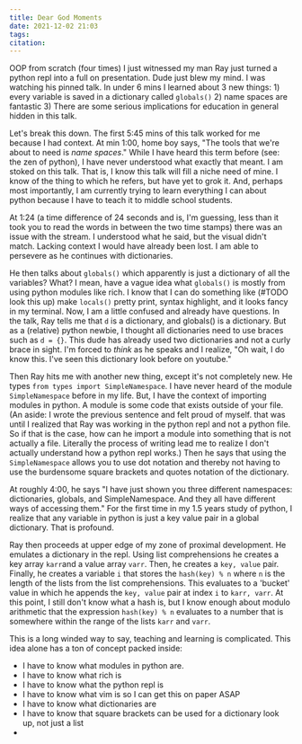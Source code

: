 ```yaml
---
title: Dear God Moments
date: 2021-12-02 21:03
tags: 
citation: 
---
```

OOP from scratch (four times)
I just witnessed my man Ray just turned a python repl into a full on presentation. Dude just blew my mind. I was watching his pinned talk. In under 6 mins I learned about 3 new things: 1) every variable is saved in a dictionary called `globals()` 2) name spaces are fantastic 3) There are some serious implications for education in general hidden in this talk.

Let's break this down. The first 5:45 mins of this talk worked for me because I had context. At min 1:00, home boy says, "The tools that we're about to need is *name spaces*." While I have heard this term before (see: the zen of python), I have never understood what exactly that meant. I am stoked on this talk. That is, I know this talk will fill a niche need of mine. I know of the thing to which he refers, but have yet to grok it. And, perhaps most importantly, I am currently trying to learn everything I can about python because I have to teach it to middle school students. 

At 1:24 (a time difference of 24 seconds and is, I'm guessing, less than it took you to read the words in between the two time stamps) there was an issue with the stream. I understood what he said, but the visual didn't match. Lacking context I would have already been lost. I am able to persevere as he continues with dictionaries. 

He then talks about `globals()` which apparently is just a dictionary of all the variables? What? I mean, have a vague idea what `globals()` is mostly from using python modules like rich. I know that I can do something like (#TODO look this up) make `locals()` pretty print, syntax highlight, and it looks fancy in my terminal. Now, I am a little confused and already have questions. In the talk, Ray tells me that `d` is a dictionary, and globals() is a dictionary. But as a (relative) python newbie, I thought all dictionaries need to use braces such as `d = {}`. This dude has already used two dictionaries and not a curly brace in sight. I'm forced to *think* as he speaks and I realize, "Oh wait, I do know this. I've seen this dictionary look before on youtube." 

Then Ray hits me with another new thing, except it's not completely new. He types `from types import SimpleNamespace`. I have never heard of the module `SimpleNamespace` before in my life. But, I have the context of importing modules in python. A module is some code that exists outside of your file. (An aside: I wrote the previous sentence and felt proud of myself. that was until I realized that Ray was working in the python repl and not a python file. So if that is the case, how can he import a module into something that is not actually a file. Literally the process of writing lead me to realize I don't actually understand how a python repl works.) Then he says that using the `SimpleNamespace` allows you to use dot notation and thereby not having to use the burdensome square brackets and quotes notation of the dictionary.

At roughly 4:00, he says "I have just shown you three different namespaces: dictionaries, globals, and SimpleNamespace. And they all have different ways of accessing them." For the first time in my 1.5 years study of python, I realize that any variable in python is just a key value pair in a global dictionary. That is profound. 

Ray then proceeds at upper edge of my zone of proximal development. He emulates a dictionary in the repl. Using list comprehensions he creates a key array `karr`and a value array `varr`. Then, he creates a `key, value` pair. Finally, he creates a variable `i` that stores the `hash(key) % n` where `n` is the length of the lists from the list comprehensions. This evaluates to a 'bucket' value in which he appends the `key, value` pair at index `i` to `karr, varr`. At this point, I still don't know what a hash is, but I know enough about modulo arithmetic that the expression `hash(key) % n` evaluates to a number that is somewhere within the range of the lists `karr` and `varr`.


This is a long winded way to say, teaching and learning is complicated.  This idea alone has a ton of concept packed inside:
- I have to know what modules in python are. 
- I have to know what rich is
- I have to know what the python repl is
- I have to know what vim is so I can get this on paper ASAP
- I have to know what dictionaries are
- I have to know that square brackets can be used for a dictionary look up, not just a list
- 
